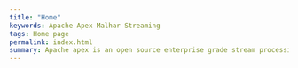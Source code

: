 ```yaml
---
title: "Home"
keywords: Apache Apex Malhar Streaming
tags: Home page
permalink: index.html
summary: Apache apex is an open source enterprise grade stream processing platform.
---
```

